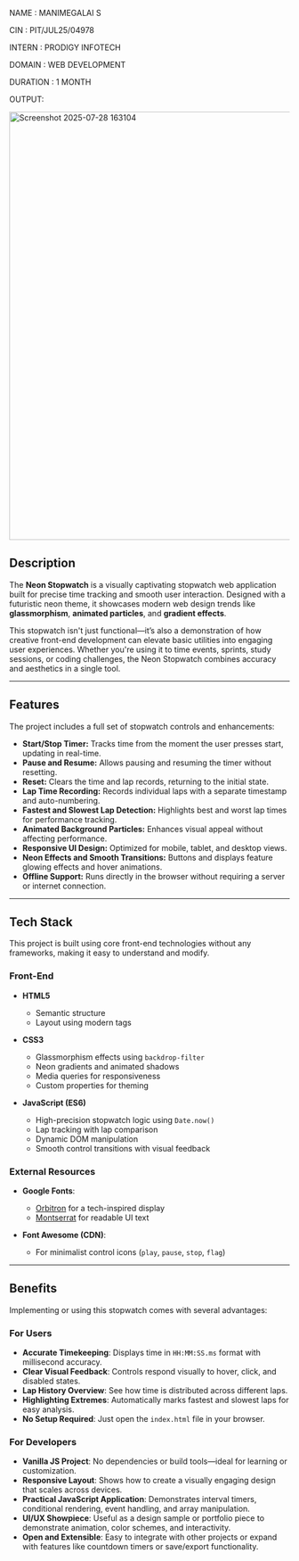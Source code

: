 NAME : MANIMEGALAI S

CIN : PIT/JUL25/04978

INTERN : PRODIGY INFOTECH

DOMAIN : WEB DEVELOPMENT 

DURATION : 1 MONTH

OUTPUT: 


<img width="1366" height="768" alt="Screenshot 2025-07-28 163104" src="https://github.com/user-attachments/assets/982445b6-b8ab-439f-9df0-e95424fcbe50" />


## Description

The **Neon Stopwatch** is a visually captivating stopwatch web application built for precise time tracking and smooth user interaction. Designed with a futuristic neon theme, it showcases modern web design trends like **glassmorphism**, **animated particles**, and **gradient effects**.

This stopwatch isn't just functional—it’s also a demonstration of how creative front-end development can elevate basic utilities into engaging user experiences. Whether you're using it to time events, sprints, study sessions, or coding challenges, the Neon Stopwatch combines accuracy and aesthetics in a single tool.

---

## Features

The project includes a full set of stopwatch controls and enhancements:

* **Start/Stop Timer:** Tracks time from the moment the user presses start, updating in real-time.
* **Pause and Resume:** Allows pausing and resuming the timer without resetting.
* **Reset:** Clears the time and lap records, returning to the initial state.
* **Lap Time Recording:** Records individual laps with a separate timestamp and auto-numbering.
* **Fastest and Slowest Lap Detection:** Highlights best and worst lap times for performance tracking.
* **Animated Background Particles:** Enhances visual appeal without affecting performance.
* **Responsive UI Design:** Optimized for mobile, tablet, and desktop views.
* **Neon Effects and Smooth Transitions:** Buttons and displays feature glowing effects and hover animations.
* **Offline Support:** Runs directly in the browser without requiring a server or internet connection.

---

## Tech Stack

This project is built using core front-end technologies without any frameworks, making it easy to understand and modify.

### Front-End

* **HTML5**

  * Semantic structure
  * Layout using modern tags

* **CSS3**

  * Glassmorphism effects using `backdrop-filter`
  * Neon gradients and animated shadows
  * Media queries for responsiveness
  * Custom properties for theming

* **JavaScript (ES6)**

  * High-precision stopwatch logic using `Date.now()`
  * Lap tracking with lap comparison
  * Dynamic DOM manipulation
  * Smooth control transitions with visual feedback

### External Resources

* **Google Fonts**:

  * [Orbitron](https://fonts.google.com/specimen/Orbitron) for a tech-inspired display
  * [Montserrat](https://fonts.google.com/specimen/Montserrat) for readable UI text

* **Font Awesome (CDN)**:

  * For minimalist control icons (`play`, `pause`, `stop`, `flag`)

---

## Benefits

Implementing or using this stopwatch comes with several advantages:

### For Users

* **Accurate Timekeeping**: Displays time in `HH:MM:SS.ms` format with millisecond accuracy.
* **Clear Visual Feedback**: Controls respond visually to hover, click, and disabled states.
* **Lap History Overview**: See how time is distributed across different laps.
* **Highlighting Extremes**: Automatically marks fastest and slowest laps for easy analysis.
* **No Setup Required**: Just open the `index.html` file in your browser.

### For Developers

* **Vanilla JS Project**: No dependencies or build tools—ideal for learning or customization.
* **Responsive Layout**: Shows how to create a visually engaging design that scales across devices.
* **Practical JavaScript Application**: Demonstrates interval timers, conditional rendering, event handling, and array manipulation.
* **UI/UX Showpiece**: Useful as a design sample or portfolio piece to demonstrate animation, color schemes, and interactivity.
* **Open and Extensible**: Easy to integrate with other projects or expand with features like countdown timers or save/export functionality.







